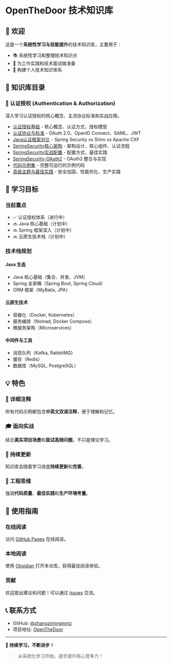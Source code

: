 # OpenTheDoor 技术知识库

## 👋 欢迎

这是一个**系统性学习与技能提升**的技术知识库，主要用于：

- 📚 系统性学习和整理技术知识点
- 💼 为工作实践和技术面试做准备
- 🎯 构建个人技术知识体系

## 📖 知识库目录

### 🔐 认证授权 (Authentication & Authorization)

深入学习认证授权的核心概念、主流协议标准和实战应用。

- [认证授权基础](auth/01-认证授权基础.md) - 核心概念、认证方式、授权模型
- [认证协议与标准](auth/02-认证协议与标准.md) - OAuth 2.0、OpenID Connect、SAML、JWT
- [Java认证框架对比](auth/03-Java认证框架对比.md) - Spring Security vs Shiro vs Apache CXF
- [SpringSecurity核心架构](auth/04-SpringSecurity核心架构.md) - 架构设计、核心组件、认证流程
- [SpringSecurity实战配置](auth/05-SpringSecurity实战配置.md) - 配置方式、最佳实践
- [SpringSecurity-OAuth2](auth/06-SpringSecurity-OAuth2.md) - OAuth2 整合与实现
- [代码示例集](auth/07-代码示例集.md) - 完整可运行的示例代码
- [高级主题与最佳实践](auth/08-高级主题与最佳实践.md) - 安全加固、性能优化、生产实践

## 🎯 学习目标

### 当前重点
- ✅ 认证授权体系（进行中）
- 🔜 Java 核心基础（计划中）
- 🔜 Spring 框架深入（计划中）
- 🔜 云原生技术栈（计划中）

### 技术栈规划

#### Java 生态
- Java 核心基础（集合、并发、JVM）
- Spring 全家桶（Spring Boot, Spring Cloud）
- ORM 框架（MyBatis, JPA）

#### 云原生技术
- 容器化（Docker, Kubernetes）
- 服务编排（Nomad, Docker Compose）
- 微服务架构（Microservices）

#### 中间件与工具
- 消息队列（Kafka, RabbitMQ）
- 缓存（Redis）
- 数据库（MySQL, PostgreSQL）

## 💡 特色

### 📝 详细注释
所有代码示例都包含**中英文双语注释**，便于理解和记忆。

### 🎓 面向实战
结合**真实项目场景**和**面试高频问题**，不只是理论学习。

### 🔄 持续更新
知识库会随着学习进度**持续更新**和**完善**。

### 🌟 工程思维
强调**代码质量**、**最佳实践**和**生产环境考量**。

## 🚀 使用指南

### 在线阅读
访问 [GitHub Pages](https://zhangzimingmmz.github.io/OpenTheDoor/) 在线阅读。

### 本地阅读
使用 [Obsidian](https://obsidian.md/) 打开本仓库，获得最佳阅读体验。

### 贡献
欢迎提出建议和问题！可以通过 [Issues](https://github.com/zhangzimingmmz/OpenTheDoor/issues) 交流。

## 📞 联系方式

- GitHub: [@zhangzimingmmz](https://github.com/zhangzimingmmz)
- 项目地址: [OpenTheDoor](https://github.com/zhangzimingmmz/OpenTheDoor)

---

**💪 持续学习，不断进步！**

> 从系统化学习开始，逐步提升核心竞争力！

